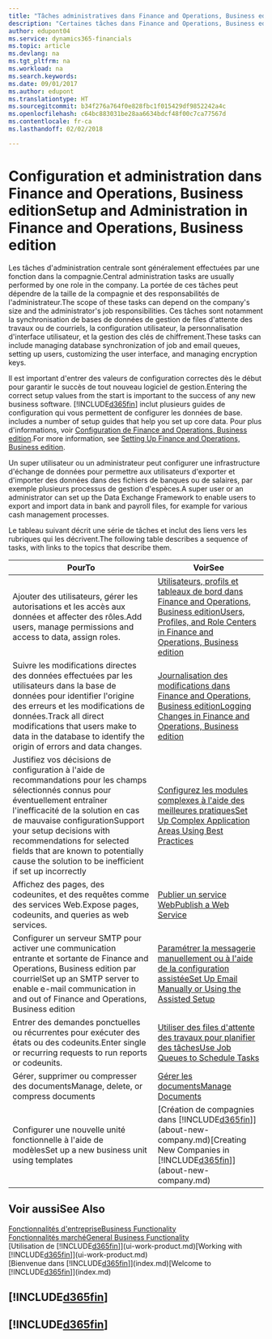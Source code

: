 ```yaml
---
title: "Tâches administratives dans Finance and Operations, Business edition | Microsoft Docs"
description: "Certaines tâches dans Finance and Operations, Business edition requièrent une administration centrale et une configuration. Découvrez quelles sont ces tâches et ce que vous devez faire."
author: edupont04
ms.service: dynamics365-financials
ms.topic: article
ms.devlang: na
ms.tgt_pltfrm: na
ms.workload: na
ms.search.keywords: 
ms.date: 09/01/2017
ms.author: edupont
ms.translationtype: HT
ms.sourcegitcommit: b34f276a764f0e828fbc1f015429df9852242a4c
ms.openlocfilehash: c64bc883031be28aa6634bdcf48f00c7ca77567d
ms.contentlocale: fr-ca
ms.lasthandoff: 02/02/2018

---
```

# <a name="setup-and-administration-in-finance-and-operations-business-edition"></a><span data-ttu-id="67eae-104">Configuration et administration dans Finance and Operations, Business edition</span><span class="sxs-lookup"><span data-stu-id="67eae-104">Setup and Administration in Finance and Operations, Business edition</span></span>
<span data-ttu-id="67eae-105">Les tâches d'administration centrale sont généralement effectuées par une fonction dans la compagnie.</span><span class="sxs-lookup"><span data-stu-id="67eae-105">Central administration tasks are usually performed by one role in the company.</span></span> <span data-ttu-id="67eae-106">La portée de ces tâches peut dépendre de la taille de la compagnie et des responsabilités de l'administrateur.</span><span class="sxs-lookup"><span data-stu-id="67eae-106">The scope of these tasks can depend on the company's size and the administrator's job responsibilities.</span></span> <span data-ttu-id="67eae-107">Ces tâches sont notamment la synchronisation de bases de données de gestion de files d'attente des travaux ou de courriels, la configuration utilisateur, la personnalisation d'interface utilisateur, et la gestion des clés de chiffrement.</span><span class="sxs-lookup"><span data-stu-id="67eae-107">These tasks can include managing database synchronization of job and email queues, setting up users, customizing the user interface, and managing encryption keys.</span></span>  

<span data-ttu-id="67eae-108">Il est important d'entrer des valeurs de configuration correctes dès le début pour garantir le succès de tout nouveau logiciel de gestion.</span><span class="sxs-lookup"><span data-stu-id="67eae-108">Entering the correct setup values from the start is important to the success of any new business software.</span></span> [!INCLUDE[d365fin](includes/d365fin_md.md)]<span data-ttu-id="67eae-109"> inclut plusieurs guides de configuration qui vous permettent de configurer les données de base.</span><span class="sxs-lookup"><span data-stu-id="67eae-109"> includes a number of setup guides that help you set up core data.</span></span> <span data-ttu-id="67eae-110">Pour plus d'informations, voir [Configuration de Finance and Operations, Business edition](setup.md).</span><span class="sxs-lookup"><span data-stu-id="67eae-110">For more information, see [Setting Up Finance and Operations, Business edition](setup.md).</span></span>

<!--Whether you use [!INCLUDE[rim](../../includes/rim_md.md)] to implement setup values or you manually enter them in the new company, you can support your setup decisions with some general recommendations for selected setup fields that are known to potentially cause the solution to be inefficient if defined incorrectly.-->  

<span data-ttu-id="67eae-111">Un super utilisateur ou un administrateur peut configurer une infrastructure d'échange de données pour permettre aux utilisateurs d'exporter et d'importer des données dans des fichiers de banques ou de salaires, par exemple plusieurs processus de gestion d'espèces.</span><span class="sxs-lookup"><span data-stu-id="67eae-111">A super user or an administrator can set up the Data Exchange Framework to enable users to export and import data in bank and payroll files, for example for various cash management processes.</span></span>  

<span data-ttu-id="67eae-112">Le tableau suivant décrit une série de tâches et inclut des liens vers les rubriques qui les décrivent.</span><span class="sxs-lookup"><span data-stu-id="67eae-112">The following table describes a sequence of tasks, with links to the topics that describe them.</span></span>   

|<span data-ttu-id="67eae-113">**Pour**</span><span class="sxs-lookup"><span data-stu-id="67eae-113">**To**</span></span>|<span data-ttu-id="67eae-114">**Voir**</span><span class="sxs-lookup"><span data-stu-id="67eae-114">**See**</span></span>|  
|------------|-------------|  
|<span data-ttu-id="67eae-115">Ajouter des utilisateurs, gérer les autorisations et les accès aux données et affecter des rôles.</span><span class="sxs-lookup"><span data-stu-id="67eae-115">Add users, manage permissions and access to data, assign roles.</span></span>|[<span data-ttu-id="67eae-116">Utilisateurs, profils et tableaux de bord dans Finance and Operations, Business edition</span><span class="sxs-lookup"><span data-stu-id="67eae-116">Users, Profiles, and Role Centers in Finance and Operations, Business edition</span></span>](admin-users-profiles-roles.md)|  
|<span data-ttu-id="67eae-117">Suivre les modifications directes des données effectuées par les utilisateurs dans la base de données pour identifier l'origine des erreurs et les modifications de données.</span><span class="sxs-lookup"><span data-stu-id="67eae-117">Track all direct modifications that users make to data in the database to identify the origin of errors and data changes.</span></span>|[<span data-ttu-id="67eae-118">Journalisation des modifications dans Finance and Operations, Business edition</span><span class="sxs-lookup"><span data-stu-id="67eae-118">Logging Changes in Finance and Operations, Business edition</span></span>](across-log-changes.md)|  
|<span data-ttu-id="67eae-119">Justifiez vos décisions de configuration à l'aide de recommandations pour les champs sélectionnés connus pour éventuellement entraîner l'inefficacité de la solution en cas de mauvaise configuration</span><span class="sxs-lookup"><span data-stu-id="67eae-119">Support your setup decisions with recommendations for selected fields that are known to potentially cause the solution to be inefficient if set up incorrectly</span></span>|[<span data-ttu-id="67eae-120">Configurez les modules complexes à l'aide des meilleures pratiques</span><span class="sxs-lookup"><span data-stu-id="67eae-120">Set Up Complex Application Areas Using Best Practices</span></span>](set-up-complex-application-areas-using-best-practices.md)|  
|<span data-ttu-id="67eae-121">Affichez des pages, des codeunites, et des requêtes comme des services Web.</span><span class="sxs-lookup"><span data-stu-id="67eae-121">Expose pages, codeunits, and queries as web services.</span></span>|[<span data-ttu-id="67eae-122">Publier un service Web</span><span class="sxs-lookup"><span data-stu-id="67eae-122">Publish a Web Service</span></span>](across-how-publish-web-service.md)|  
|<span data-ttu-id="67eae-123">Configurer un serveur SMTP pour activer une communication entrante et sortante de Finance and Operations, Business edition par courriel</span><span class="sxs-lookup"><span data-stu-id="67eae-123">Set up an SMTP server to enable e-mail communication in and out of Finance and Operations, Business edition</span></span>| [<span data-ttu-id="67eae-124">Paramétrer la messagerie manuellement ou à l'aide de la configuration assistée</span><span class="sxs-lookup"><span data-stu-id="67eae-124">Set Up Email Manually or Using the Assisted Setup</span></span>](madeira-how-setup-email.md)|  
|<span data-ttu-id="67eae-125">Entrer des demandes ponctuelles ou récurrentes pour exécuter des états ou des codeunits.</span><span class="sxs-lookup"><span data-stu-id="67eae-125">Enter single or recurring requests to run reports or codeunits.</span></span>|[<span data-ttu-id="67eae-126">Utiliser des files d'attente des travaux pour planifier des tâches</span><span class="sxs-lookup"><span data-stu-id="67eae-126">Use Job Queues to Schedule Tasks</span></span>](admin-job-queues-schedule-tasks.md)|  
|<span data-ttu-id="67eae-127">Gérer, supprimer ou compresser des documents</span><span class="sxs-lookup"><span data-stu-id="67eae-127">Manage, delete, or compress documents</span></span>|[<span data-ttu-id="67eae-128">Gérer les documents</span><span class="sxs-lookup"><span data-stu-id="67eae-128">Manage Documents</span></span>](admin-manage-documents.md)|  
|<span data-ttu-id="67eae-129">Configurer une nouvelle unité fonctionnelle à l'aide de modèles</span><span class="sxs-lookup"><span data-stu-id="67eae-129">Set up a new business unit using templates</span></span>|<span data-ttu-id="67eae-130">[Création de compagnies dans [!INCLUDE[d365fin](includes/d365fin_md.md)]](about-new-company.md)</span><span class="sxs-lookup"><span data-stu-id="67eae-130">[Creating New Companies in [!INCLUDE[d365fin](includes/d365fin_md.md)]](about-new-company.md)</span></span>|  

## <a name="see-also"></a><span data-ttu-id="67eae-131">Voir aussi</span><span class="sxs-lookup"><span data-stu-id="67eae-131">See Also</span></span>
[<span data-ttu-id="67eae-132">Fonctionnalités d'entreprise</span><span class="sxs-lookup"><span data-stu-id="67eae-132">Business Functionality</span></span>](madeira-business-functionality.md)  
[<span data-ttu-id="67eae-133">Fonctionnalités marché</span><span class="sxs-lookup"><span data-stu-id="67eae-133">General Business Functionality</span></span>](ui-across-business-areas.md)  
<span data-ttu-id="67eae-134">[Utilisation de [!INCLUDE[d365fin](includes/d365fin_md.md)]](ui-work-product.md)</span><span class="sxs-lookup"><span data-stu-id="67eae-134">[Working with [!INCLUDE[d365fin](includes/d365fin_md.md)]](ui-work-product.md)</span></span>  
<span data-ttu-id="67eae-135">[Bienvenue dans [!INCLUDE[d365fin](includes/d365fin_md.md)]](index.md)</span><span class="sxs-lookup"><span data-stu-id="67eae-135">[Welcome to [!INCLUDE[d365fin](includes/d365fin_md.md)]](index.md)</span></span>  

## [!INCLUDE[d365fin](includes/free_trial_md.md)]  
## [!INCLUDE[d365fin](includes/training_link_md.md)]

